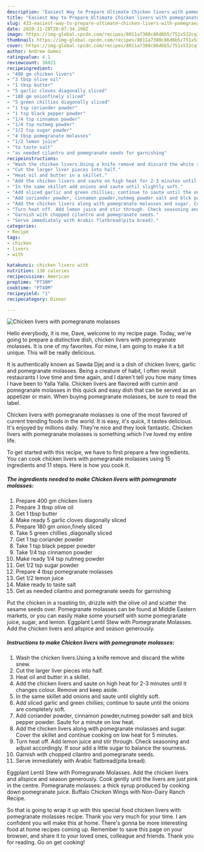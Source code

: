 ```yaml
---
description: "Easiest Way to Prepare Ultimate Chicken livers with pomegranate molasses"
title: "Easiest Way to Prepare Ultimate Chicken livers with pomegranate molasses"
slug: 433-easiest-way-to-prepare-ultimate-chicken-livers-with-pomegranate-molasses
date: 2020-11-28T20:07:34.198Z
image: https://img-global.cpcdn.com/recipes/8011a7380c86d6b5/751x532cq70/chicken-livers-with-pomegranate-molasses-recipe-main-photo.jpg
thumbnail: https://img-global.cpcdn.com/recipes/8011a7380c86d6b5/751x532cq70/chicken-livers-with-pomegranate-molasses-recipe-main-photo.jpg
cover: https://img-global.cpcdn.com/recipes/8011a7380c86d6b5/751x532cq70/chicken-livers-with-pomegranate-molasses-recipe-main-photo.jpg
author: Andrew Gomez
ratingvalue: 4.1
reviewcount: 36021
recipeingredient:
- "400 gm chicken livers"
- "3 tbsp olive oil"
- "1 tbsp butter"
- "5 garlic cloves diagonally sliced"
- "180 gm onionfinely sliced"
- "5 green chillies diagonally sliced"
- "1 tsp coriander powder"
- "1 tsp black pepper powder"
- "1/4 tsp cinnamon powder"
- "1/4 tsp nutmeg powder"
- "1/2 tsp sugar powder"
- "4 tbsp pomegranate molasses"
- "1/2 lemon juice"
- "to taste salt"
- "as needed cilantro and pomegranate seeds for garnishing"
recipeinstructions:
- "Wash the chicken livers.Using a knife remove and discard the white snew."
- "Cut the larger liver pieces into half."
- "Heat oil and butter in a skillet."
- "Add the chicken livers and saute on high heat for 2-3 minutes until it changes colour. Remove and keep aside."
- "In the same skillet add onions and saute until slightly soft."
- "Add sliced garlic and green chillies; continue to saute until the onions are completely soft."
- "Add coriander powder, cinnamon powder,nutmeg powder salt and blck pepper powder. Saute for a minute on low heat."
- "Add the chicken livers along with pomegranate molasses and sugar. Cover the skillet and continue cooking on low heat for 5 minutes."
- "Turn heat off. Add lemon juice and stir through. Check seasoning and adjust accordingly. If sour add a little sugar to balance the sourness."
- "Garnish with chopped cilantro and pomegranate seeds."
- "Serve immediately with Arabic flatbread(pita bread)."
categories:
- Recipe
tags:
- chicken
- livers
- with

katakunci: chicken livers with 
nutrition: 138 calories
recipecuisine: American
preptime: "PT30M"
cooktime: "PT40M"
recipeyield: "1"
recipecategory: Dinner

---
```



![Chicken livers with pomegranate molasses](https://img-global.cpcdn.com/recipes/8011a7380c86d6b5/751x532cq70/chicken-livers-with-pomegranate-molasses-recipe-main-photo.jpg)

Hello everybody, it is me, Dave, welcome to my recipe page. Today, we're going to prepare a distinctive dish, chicken livers with pomegranate molasses. It is one of my favorites. For mine, I am going to make it a bit unique. This will be really delicious.

It is authentically known as Sawda Djej and is a dish of chicken livers, garlic and pomegranate molasses. Being a creature of habit, I often revisit restaurants I love time and time again, and I daren&#39;t tell you how many times I have been to Yalla Yalla. Chicken livers are flavored with cumin and pomegranate molasses in this quick and easy dish that can be served as an appetizer or main. When buying pomegranate molasses, be sure to read the label.

Chicken livers with pomegranate molasses is one of the most favored of current trending foods in the world. It is easy, it's quick, it tastes delicious. It's enjoyed by millions daily. They're nice and they look fantastic. Chicken livers with pomegranate molasses is something which I've loved my entire life.


To get started with this recipe, we have to first prepare a few ingredients. You can cook chicken livers with pomegranate molasses using 15 ingredients and 11 steps. Here is how you cook it.

<!--inarticleads1-->

##### The ingredients needed to make Chicken livers with pomegranate molasses:

1. Prepare 400 gm chicken livers
1. Prepare 3 tbsp olive oil
1. Get 1 tbsp butter
1. Make ready 5 garlic cloves diagonally sliced
1. Prepare 180 gm onion,finely sliced
1. Take 5 green chillies ,diagonally sliced
1. Get 1 tsp coriander powder
1. Take 1 tsp black pepper powder
1. Take 1/4 tsp cinnamon powder
1. Make ready 1/4 tsp nutmeg powder
1. Get 1/2 tsp sugar powder
1. Prepare 4 tbsp pomegranate molasses
1. Get 1/2 lemon juice
1. Make ready to taste salt
1. Get as needed cilantro and pomegranate seeds for garnishing


Put the chicken in a roasting tin, drizzle with the olive oil and scatter the sesame seeds over. Pomegranate molasses can be found at Middle Eastern markets, or you can easily make some yourself with some pomegranate juice, sugar, and lemon. Eggplant Lentil Stew with Pomegranate Molasses. Add the chicken livers and allspice and season generously. 

<!--inarticleads2-->

##### Instructions to make Chicken livers with pomegranate molasses:

1. Wash the chicken livers.Using a knife remove and discard the white snew.
1. Cut the larger liver pieces into half.
1. Heat oil and butter in a skillet.
1. Add the chicken livers and saute on high heat for 2-3 minutes until it changes colour. Remove and keep aside.
1. In the same skillet add onions and saute until slightly soft.
1. Add sliced garlic and green chillies; continue to saute until the onions are completely soft.
1. Add coriander powder, cinnamon powder,nutmeg powder salt and blck pepper powder. Saute for a minute on low heat.
1. Add the chicken livers along with pomegranate molasses and sugar. Cover the skillet and continue cooking on low heat for 5 minutes.
1. Turn heat off. Add lemon juice and stir through. Check seasoning and adjust accordingly. If sour add a little sugar to balance the sourness.
1. Garnish with chopped cilantro and pomegranate seeds.
1. Serve immediately with Arabic flatbread(pita bread).


Eggplant Lentil Stew with Pomegranate Molasses. Add the chicken livers and allspice and season generously. Cook gently until the livers are just pink in the centre. Pomegranate molasses: a thick syrup produced by cooking down pomegranate juice. Buffalo Chicken Wings with Non-Dairy Ranch Recipe. 

So that is going to wrap it up with this special food chicken livers with pomegranate molasses recipe. Thank you very much for your time. I am confident you will make this at home. There's gonna be more interesting food at home recipes coming up. Remember to save this page on your browser, and share it to your loved ones, colleague and friends. Thank you for reading. Go on get cooking!
